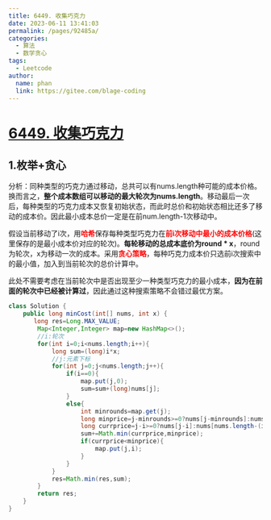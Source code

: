 ```yaml
---
title: 6449. 收集巧克力
date: 2023-06-11 13:41:03
permalink: /pages/92485a/
categories:
  - 算法
  - 数学贪心
tags:
  - Leetcode
author: 
  name: phan
  link: https://gitee.com/blage-coding
---
```

# [6449. 收集巧克力](https://leetcode.cn/problems/collecting-chocolates/)

## 1.枚举+贪心

分析：同种类型的巧克力通过移动，总共可以有nums.length种可能的成本价格。换而言之，**整个成本数组可以移动的最大轮次为nums.length**。移动最后一次后，每种类型的巧克力成本又恢复初始状态，而此时总价和初始状态相比还多了移动的成本价。因此最小成本总价一定是在前num.length-1次移动中。

假设当前移动了i次，用<font color="red">**哈希**</font>保存每种类型巧克力在<font color="red">**前i次移动中最小的成本价格**</font>(这里保存的是最小成本价对应的轮次)。**每轮移动的总成本底价为round * x**，round为轮次，x为移动一次的成本。采用<font color="red">**贪心策略**</font>，每种巧克力成本价只选前i次搜索中的最小值，加入到当前轮次的总价计算中。

此处不需要考虑在当前轮次中是否出现至少一种类型巧克力的最小成本，**因为在前面的轮次中已经被计算过**，因此通过这种搜索策略不会错过最优方案。

```java
class Solution {
    public long minCost(int[] nums, int x) {
       long res=Long.MAX_VALUE;
        Map<Integer,Integer> map=new HashMap<>();
        //i:轮次
        for(int i=0;i<nums.length;i++){
            long sum=(long)i*x;
            //j:元素下标
            for(int j=0;j<nums.length;j++){
                if(i==0){
                    map.put(j,0);
                    sum=sum+(long)nums[j];
                }
                else{
                    int minrounds=map.get(j);
                    long minprice=j-minrounds>=0?nums[j-minrounds]:nums[nums.length-(minrounds-j)];
                    long currprice=j-i>=0?nums[j-i]:nums[nums.length-(i-j)];
                    sum+=Math.min(currprice,minprice);
                    if(currprice<minprice){
                        map.put(j,i);
                    }
                }
            }
            res=Math.min(res,sum);
        }
        return res;
    }
}
```

